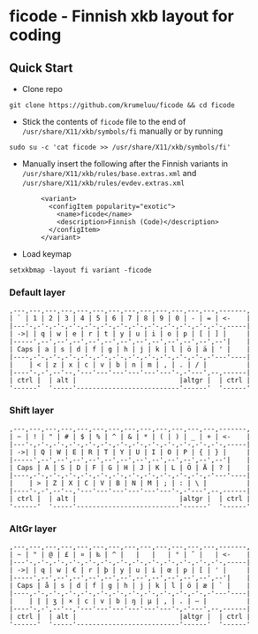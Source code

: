 # ficode - Finnish xkb layout for coding

## Quick Start

- Clone repo
```
git clone https://github.com/krumeluu/ficode && cd ficode
```
- Stick the contents of `ficode` file to the end of `/usr/share/X11/xkb/symbols/fi` manually or by running
```
sudo su -c 'cat ficode >> /usr/share/X11/xkb/symbols/fi'
```
- Manually insert the following after the Finnish variants in `/usr/share/X11/xkb/rules/base.extras.xml` and `/usr/share/X11/xkb/rules/evdev.extras.xml`

```
        <variant>
          <configItem popularity="exotic">
            <name>ficode</name>
            <description>Finnish (Code)</description>
          </configItem>
        </variant>
```

- Load keymap
```
setxkbmap -layout fi variant -ficode
```

### Default layer
```
,---,---,---,---,---,---,---,---,---,---,---,---,---,-------,
| ` | 1 | 2 | 3 | 4 | 5 | 6 | 7 | 8 | 9 | 0 | - | = | <-    |
|---'-,-'-,-'-,-'-,-'-,-'-,-'-,-'-,-'-,-'-,-'-,-'-,-'-,-----|
| ->| | q | w | e | r | t | y | u | i | o | p | [ | ] |     |
|-----',--',--',--',--',--',--',--',--',--',--',--',--'|    |
| Caps | a | s | d | f | g | h | j | k | l | ö | ä | ' |    |
|----,-'-,-'-,-'-,-'-,-'-,-'-,-'-,-'-,-'-,-'-,-'-,-'---'----|
|    | < | z | x | c | v | b | n | m | , | . | / |          |
|----'-,-',--'--,'---'---'---'---'---'---'-,-'---',--,------|
| ctrl |  | alt |                          |altgr |  | ctrl |
'------'  '-----'--------------------------'------'  '------'
```

### Shift layer
```
,---,---,---,---,---,---,---,---,---,---,---,---,---,-------,
| ~ | ! | " | # | $ | % | ^ | & | * | ( | ) | _ | + | <-    |
|---'-,-'-,-'-,-'-,-'-,-'-,-'-,-'-,-'-,-'-,-'-,-'-,-'-,-----|
| ->| | Q | W | E | R | T | Y | U | I | O | P | { | } |     |
|-----',--',--',--',--',--',--',--',--',--',--',--',--'|    |
| Caps | A | S | D | F | G | H | J | K | L | Ö | Ä | ? |    |
|----,-'-,-'-,-'-,-'-,-'-,-'-,-'-,-'-,-'-,-'-,-'-,-'---'----|
|    | > | Z | X | C | V | B | N | M | ; | : | \ |          |
|----'-,-',--'--,'---'---'---'---'---'---'-,-'---',--,------|
| ctrl |  | alt |                          |altgr |  | ctrl |
'------'  '-----'--------------------------'------'  '------'
```

### AltGr layer
```
,---,---,---,---,---,---,---,---,---,---,---,---,---,-------,
| ~ | " | @ | £ | ¤ | ‰ | ^ |   |   |   | ° | ˇ |   | <-    |
|---'-,-'-,-'-,-'-,-'-,-'-,-'-,-'-,-'-,-'-,-'-,-'-,-'-,-----|
| ->| | q | w | € | r | þ | y | u | i | œ | p | [ | ' |     |
|-----',--',--',--',--',--',--',--',--',--',--',--',--'|    |
| Caps | å | s | d | f | g | h | j | k | l | ö | æ | ` |    |
|----,-'-,-'-,-'-,-'-,-'-,-'-,-'-,-'-,-'-,-'-,-'-,-'---'----|
|    | | | ʒ | × | c | v | b | ŋ | µ | , | . | – |          |
|----'-,-',--'--,'---'---'---'---'---'---'-,-'---',--,------|
| ctrl |  | alt |                          |altgr |  | ctrl |
'------'  '-----'--------------------------'------'  '------'
```
